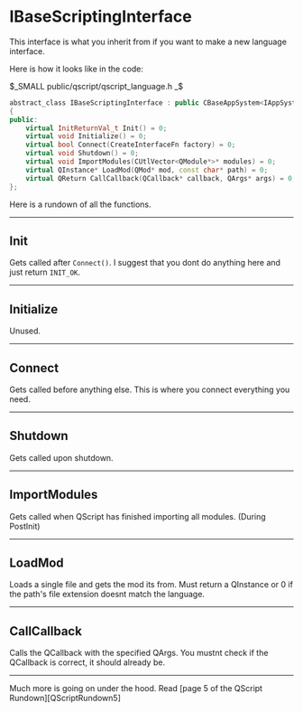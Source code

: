 # IBaseScriptingInterface

This interface is what you inherit from if you want to make a new language interface.

Here is how it looks like in the code:

$_SMALL public/qscript/qscript_language.h _$
```cpp
abstract_class IBaseScriptingInterface : public CBaseAppSystem<IAppSystem>
{
public:
    virtual InitReturnVal_t Init() = 0;
    virtual void Initialize() = 0;
    virtual bool Connect(CreateInterfaceFn factory) = 0;
    virtual void Shutdown() = 0;
    virtual void ImportModules(CUtlVector<QModule*>* modules) = 0;
    virtual QInstance* LoadMod(QMod* mod, const char* path) = 0;
    virtual QReturn CallCallback(QCallback* callback, QArgs* args) = 0;
};
```

Here is a rundown of all the functions.

---

## Init

Gets called after `Connect()`. I suggest that you dont do anything here and just return `INIT_OK`.

---

## Initialize

Unused.

---

## Connect

Gets called before anything else. This is where you connect everything you need.

---

## Shutdown

Gets called upon shutdown.

---

## ImportModules

Gets called when QScript has finished importing all modules. (During PostInit)

---

## LoadMod

Loads a single file and gets the mod its from. Must return a QInstance or 0 if the path's file extension doesnt match the language.

---

## CallCallback

Calls the QCallback with the specified QArgs. You mustnt check if the QCallback is correct, it should already be.

---

Much more is going on under the hood. Read [page 5 of the QScript Rundown][QScriptRundown5]